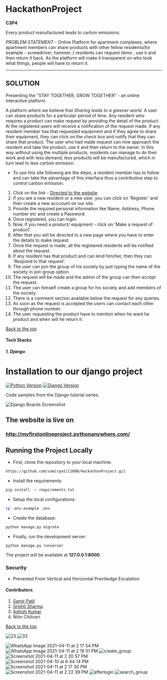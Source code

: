 # HackathonProject

**C3P4** 

Every product manufactured leads to carbon emissions.

*PROBLEM STATEMENT* - Online Platform for apartment complexes, where apartment members can share products with other fellow residents(for example - screwdriver, hammer..) residents can request items , use it and then return it back. As the platform will make it transparent on who took what things, people will have to return it.

---

## SOLUTION

Presenting the "STAY TOGETHER, GROW TOGETHER" - an online interactive platform.

A platform where we believe that _Sharing leads to a greener world._
A user can share products for a particular period of time. Any resident who requires a product can make request by providing the detail of the product. Al the registered users will receive a notification of the request made. If any resident member has that requested equipment and if they agree to share their equipment, they can click on the check box and notify that they can share that product. The user who had made request can now approach the resident and take the product, use it and then return to the owner. In this way without using the multiple products, residents can manage to do their work and with less demand, less products will be manufactured, which in turn lead to less carbon emission. 

  * To use this site following are the steps, a resident member has to follow and can take the advantage of this interface thus a contributive step to control carbon emission:

1. Click on the link - [Directed to the website](https://myfirstonlineproject.pythonanywhere.com/)
2. If you are a new resident or a new user, you can click on 'Register' and then create a new acccount on our site.
3. Provide the required personal information like Name, Address, Phone number etc and create a Password.
4. Once registered, you can login.
5. Now, if you need a product/ equipment - click on 'Make a request of product'.
6. After that you will be directed to a new page where you have to enter the details to make request.
7. Once the request is made, all the registered residents will be notified about the request.
8. If any resident has that product and can lend him/her, then they can 'Respond to that request'.
9. The user can join the group of his society by just typing the name of the society in join group option.
10. The request will be made and the admin of the group can then accept the request.
11. The user can himself create a group for his society and add members of the society.
12. There is a comment section available below the request for any queries.
13. As soon as the request is accepted the users can contact each other through phone number.
14. The user requesting the product have to mention when he want he product and when will he return it.

 [Back to the top](#HackathonProject)


#### Tech Stacks
##### 1. Django
# Installation to our django project

[![Python Version](https://img.shields.io/badge/python-3.6-brightgreen.svg)](https://python.org)
[![Django Version](https://img.shields.io/badge/django-1.11-brightgreen.svg)](https://djangoproject.com)

Code samples from the Django tutorial series.

![Django Boards Screenshot]()


## The website is live on 
### http://myfirstonlineproject.pythonanywhere.com/


## Running the Project Locally

* First, clone the repository to your local machine:

```bash
https://github.com/samirpatil2000/HackathonProject.git
```

* Install the requirements:

```bash
pip install -r requirements.txt
```

* Setup the local configurations:

```bash
cp .env.example .env
```

* Create the database:

```bash
python manage.py migrate
```

* Finally, run the development server:

```bash
python manage.py runserver
```

The project will be available at **127.0.0.1:8000**.


### Security
* Prevented From Vertical and Horizontal Previliedge Escalation



#### Contributors

1. [Samir Patil](https://github.com/samirpatil2000)
2. [Srishti Sharma](https://github.com/Srishti-10-0)
3. [Ashish Kumar](https://github.com/Ashishk12372)
4. Nitin Chiliveri




[Back to the top](#HackathonProject)


![23](https://user-images.githubusercontent.com/80915437/114296922-6ea0c280-9acb-11eb-8fa6-f6b156654bb4.png)
![33](https://user-images.githubusercontent.com/80915437/114297795-639c6100-9ad0-11eb-8c6e-4b722442c829.png)

![WhatsApp Image 2021-04-11 at 2 17 54 PM](https://user-images.githubusercontent.com/80915437/114298193-d3abe680-9ad2-11eb-894c-a57de4399296.jpeg)
![WhatsApp Image 2021-04-11 at 2 19 51 PM](https://user-images.githubusercontent.com/80915437/114298194-d4dd1380-9ad2-11eb-83e0-8a52a5c2aed3.jpeg)
![create_group](https://user-images.githubusercontent.com/80915437/114298195-d575aa00-9ad2-11eb-9c24-2549dc564757.png)
![Screenshot 2021-04-11 at 2 20 57 PM](https://user-images.githubusercontent.com/80915437/114298196-d575aa00-9ad2-11eb-81c8-a6c27b97d9a0.png)
![Screenshot 2021-04-10 at 6 44 14 PM](https://user-images.githubusercontent.com/80915437/114298200-d6a6d700-9ad2-11eb-9f05-f68b9c20affa.png)
![Screenshot 2021-04-11 at 2 17 30 PM](https://user-images.githubusercontent.com/80915437/114298201-d73f6d80-9ad2-11eb-8014-f2be92ca274f.png)
![Screenshot 2021-04-11 at 2 22 39 PM](https://user-images.githubusercontent.com/80915437/114298202-d73f6d80-9ad2-11eb-9cc5-e34a777a0fc4.png)
![afterlogin](https://user-images.githubusercontent.com/80915437/114298203-d7d80400-9ad2-11eb-9d04-b09d2363024a.png)
![search_group](https://user-images.githubusercontent.com/80915437/114298204-d7d80400-9ad2-11eb-9348-3e24f0df3d9c.png)


